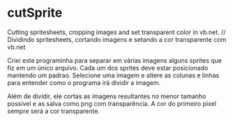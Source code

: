 # cutSprite
Cutting spritesheets, cropping images  and set transparent color in vb.net. // Dividindo spritesheets, cortando imagens e setando a cor transparente com vb.net


Criei este programinha para separar em várias imagens alguns sprites que fiz em um único arquivo.
Cada um dos sprites deve estar posicionado mantendo um padrao.
Selecione uma imagem e altere as colunas e linhas para entender como o programa irá dividir a imagem.

Além de dividir, ele cortas as imagens resultantes no menor tamanho possível e as salva como png com transparência.
A cor do primeiro pixel sempre será a cor transparente.



